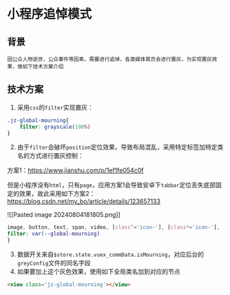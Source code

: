 # 小程序追悼模式
## 背景
    因公众人物逝世，公众事件等因素，需要进行追悼，各类媒体首页会进行置灰，为实现置灰效果，做如下技术方案介绍
## 技术方案
1. 采用`css`的`filter`实现置灰：
```css
.jz-global-mourning{
    filter: grayscale(100%)
}
```
2. 由于`filter`会破坏`position`定位效果，导致布局混乱，采用特定标签加特定类名的方式进行置灰控制：

方案1：https://www.jianshu.com/p/1ef1fe054c0f

但是小程序没有`html`，只有`page`，应用方案1会导致安卓下`tabbar`定位丢失底部固定的效果，故此采用如下方案2：https://blog.csdn.net/my_bo/article/details/123657133

![[Pasted image 20240804181805.png]]

```css
image, button, text, span, video, [class^='icon-'], [class*='icon-'], [class^='icon_'], [class*='icon_'], .jz-global-mourning{
filter: var(--global-mourning)
}
```
3. 数据开关来自`$store.state.vuex_commData.isMourning`，对应后台的`greyConfig`文件的同名字段
4. 如果要加上这个灰色效果，使用如下全局类名加到对应的节点
```html
<view class='jz-global-mourning'></view>
```

